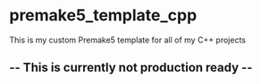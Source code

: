# premake5_template_cpp
This is my custom Premake5 template for all of my C++ projects


## -- This is currently not production ready --
